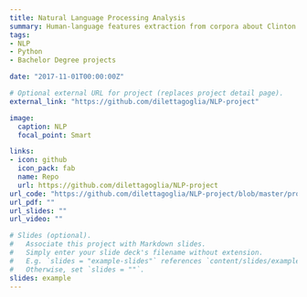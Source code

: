```yaml
---
title: Natural Language Processing Analysis
summary: Human-language features extraction from corpora about Clinton & Trump speeches, and statistic analysis with NLTK.
tags:
- NLP
- Python
- Bachelor Degree projects

date: "2017-11-01T00:00:00Z"

# Optional external URL for project (replaces project detail page).
external_link: "https://github.com/dilettagoglia/NLP-project"

image:
  caption: NLP
  focal_point: Smart

links:
- icon: github
  icon_pack: fab
  name: Repo
  url: https://github.com/dilettagoglia/NLP-project
url_code: "https://github.com/dilettagoglia/NLP-project/blob/master/programma1.py"
url_pdf: ""
url_slides: ""
url_video: ""

# Slides (optional).
#   Associate this project with Markdown slides.
#   Simply enter your slide deck's filename without extension.
#   E.g. `slides = "example-slides"` references `content/slides/example-slides.md`.
#   Otherwise, set `slides = ""`.
slides: example
---
```

